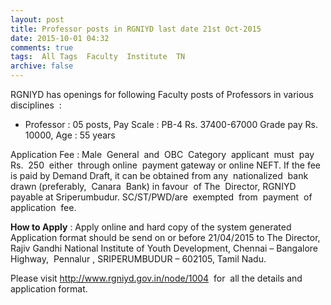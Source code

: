 ```yaml
---
layout: post
title: Professor posts in RGNIYD last date 21st Oct-2015   
date: 2015-10-01 04:32
comments: true
tags:  All Tags  Faculty  Institute  TN 
archive: false
---
```

RGNIYD has openings for following Faculty posts of Professors in various disciplines  : 

- Professor : 05 posts, Pay Scale : PB-4 Rs. 37400-67000 Grade pay Rs. 10000, Age : 55 years 

Application Fee : Male  General  and  OBC  Category  applicant  must  pay  Rs.  250  either  through online  payment gateway or online NEFT. If the fee is paid by Demand Draft, it can be obtained from any  nationalized  bank drawn (preferably,  Canara  Bank) in favour  of The  Director, RGNIYD payable at Sriperumbudur. SC/ST/PWD/are  exempted  from  payment  of  application  fee.

**How to Apply** : Apply online and hard copy of the system generated Application format should be send on or before 21/04/2015 to The Director, Rajiv Gandhi National Institute of Youth Development, Chennai – Bangalore Highway,  Pennalur , SRIPERUMBUDUR – 602105, Tamil Nadu.

Please visit <http://www.rgniyd.gov.in/node/1004>  for  all the details and application format. 
